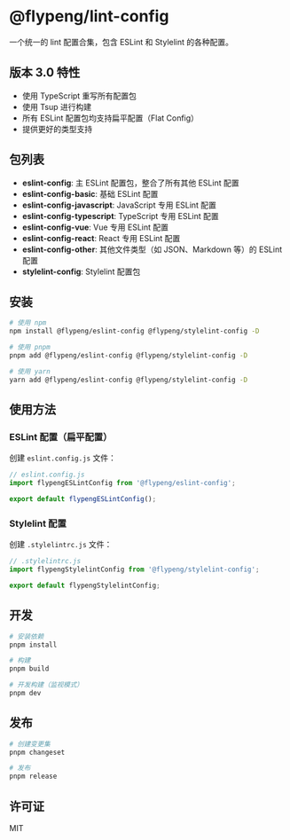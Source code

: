 # @flypeng/lint-config

一个统一的 lint 配置合集，包含 ESLint 和 Stylelint 的各种配置。

## 版本 3.0 特性

- 使用 TypeScript 重写所有配置包
- 使用 Tsup 进行构建
- 所有 ESLint 配置包均支持扁平配置（Flat Config）
- 提供更好的类型支持

## 包列表

- **eslint-config**: 主 ESLint 配置包，整合了所有其他 ESLint 配置
- **eslint-config-basic**: 基础 ESLint 配置
- **eslint-config-javascript**: JavaScript 专用 ESLint 配置
- **eslint-config-typescript**: TypeScript 专用 ESLint 配置
- **eslint-config-vue**: Vue 专用 ESLint 配置
- **eslint-config-react**: React 专用 ESLint 配置
- **eslint-config-other**: 其他文件类型（如 JSON、Markdown 等）的 ESLint 配置
- **stylelint-config**: Stylelint 配置包

## 安装

```bash
# 使用 npm
npm install @flypeng/eslint-config @flypeng/stylelint-config -D

# 使用 pnpm
pnpm add @flypeng/eslint-config @flypeng/stylelint-config -D

# 使用 yarn
yarn add @flypeng/eslint-config @flypeng/stylelint-config -D
```

## 使用方法

### ESLint 配置（扁平配置）

创建 `eslint.config.js` 文件：

```js
// eslint.config.js
import flypengESLintConfig from '@flypeng/eslint-config';

export default flypengESLintConfig();
```

### Stylelint 配置

创建 `.stylelintrc.js` 文件：

```js
// .stylelintrc.js
import flypengStylelintConfig from '@flypeng/stylelint-config';

export default flypengStylelintConfig;
```

## 开发

```bash
# 安装依赖
pnpm install

# 构建
pnpm build

# 开发构建（监视模式）
pnpm dev
```

## 发布

```bash
# 创建变更集
pnpm changeset

# 发布
pnpm release
```

## 许可证

MIT

